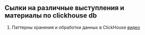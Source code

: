 ## Сылки на различные выступления и материалы по clickhouse db

1. Паттерны хранения и обработки данных в ClickHouse [видео](https://www.youtube.com/watch?v=JSLhU_LJ5VE&feature=youtu.be)
